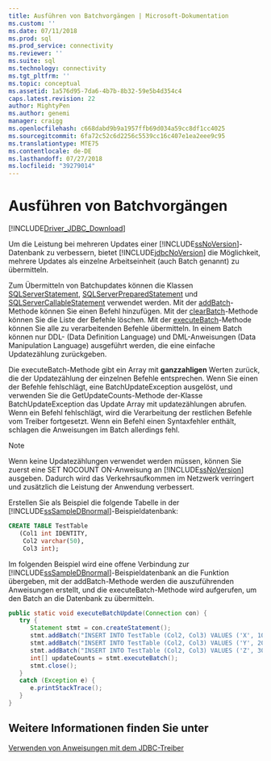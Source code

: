 ```yaml
---
title: Ausführen von Batchvorgängen | Microsoft-Dokumentation
ms.custom: ''
ms.date: 07/11/2018
ms.prod: sql
ms.prod_service: connectivity
ms.reviewer: ''
ms.suite: sql
ms.technology: connectivity
ms.tgt_pltfrm: ''
ms.topic: conceptual
ms.assetid: 1a576d95-7da6-4b7b-8b32-59e5b4d354c4
caps.latest.revision: 22
author: MightyPen
ms.author: genemi
manager: craigg
ms.openlocfilehash: c668dabd9b9a1957ffb69d034a59cc8df1cc4025
ms.sourcegitcommit: 6fa72c52c6d2256c5539cc16c407e1ea2eee9c95
ms.translationtype: MTE75
ms.contentlocale: de-DE
ms.lasthandoff: 07/27/2018
ms.locfileid: "39279014"
---
```

# <a name="performing-batch-operations"></a>Ausführen von Batchvorgängen
[!INCLUDE[Driver_JDBC_Download](../../includes/driver_jdbc_download.md)]

  Um die Leistung bei mehreren Updates einer [!INCLUDE[ssNoVersion](../../includes/ssnoversion_md.md)]-Datenbank zu verbessern, bietet [!INCLUDE[jdbcNoVersion](../../includes/jdbcnoversion_md.md)] die Möglichkeit, mehrere Updates als einzelne Arbeitseinheit (auch Batch genannt) zu übermitteln.  
  
 Zum Übermitteln von Batchupdates können die Klassen [SQLServerStatement](../../connect/jdbc/reference/sqlserverstatement-class.md), [SQLServerPreparedStatement](../../connect/jdbc/reference/sqlserverpreparedstatement-class.md) und [SQLServerCallableStatement](../../connect/jdbc/reference/sqlservercallablestatement-class.md) verwendet werden. Mit der [addBatch](../../connect/jdbc/reference/addbatch-method-sqlserverpreparedstatement.md)-Methode können Sie einen Befehl hinzufügen. Mit der [clearBatch](../../connect/jdbc/reference/clearbatch-method-sqlserverpreparedstatement.md)-Methode können Sie die Liste der Befehle löschen. Mit der [executeBatch](../../connect/jdbc/reference/executebatch-method-sqlserverstatement.md)-Methode können Sie alle zu verarbeitenden Befehle übermitteln. In einem Batch können nur DDL- (Data Definition Language) und DML-Anweisungen (Data Manipulation Language) ausgeführt werden, die eine einfache Updatezählung zurückgeben.  
  
 Die executeBatch-Methode gibt ein Array mit **ganzzahligen** Werten zurück, die der Updatezählung der einzelnen Befehle entsprechen. Wenn Sie einen der Befehle fehlschlägt, eine BatchUpdateException ausgelöst, und verwenden Sie die GetUpdateCounts-Methode der-Klasse BatchUpdateException das Update Array mit updatezählungen abrufen. Wenn ein Befehl fehlschlägt, wird die Verarbeitung der restlichen Befehle vom Treiber fortgesetzt. Wenn ein Befehl einen Syntaxfehler enthält, schlagen die Anweisungen im Batch allerdings fehl.  
  
> [!NOTE]  
>  Wenn keine Updatezählungen verwendet werden müssen, können Sie zuerst eine SET NOCOUNT ON-Anweisung an [!INCLUDE[ssNoVersion](../../includes/ssnoversion_md.md)] ausgeben. Dadurch wird das Verkehrsaufkommen im Netzwerk verringert und zusätzlich die Leistung der Anwendung verbessert.  
  
 Erstellen Sie als Beispiel die folgende Tabelle in der [!INCLUDE[ssSampleDBnormal](../../includes/sssampledbnormal_md.md)]-Beispieldatenbank:  
  
```sql
CREATE TABLE TestTable   
   (Col1 int IDENTITY,   
    Col2 varchar(50),   
    Col3 int);  
```  
  
 Im folgenden Beispiel wird eine offene Verbindung zur [!INCLUDE[ssSampleDBnormal](../../includes/sssampledbnormal_md.md)]-Beispieldatenbank an die Funktion übergeben, mit der addBatch-Methode werden die auszuführenden Anweisungen erstellt, und die executeBatch-Methode wird aufgerufen, um den Batch an die Datenbank zu übermitteln.  
  
```java
public static void executeBatchUpdate(Connection con) {  
   try {  
      Statement stmt = con.createStatement();  
      stmt.addBatch("INSERT INTO TestTable (Col2, Col3) VALUES ('X', 100)");  
      stmt.addBatch("INSERT INTO TestTable (Col2, Col3) VALUES ('Y', 200)");  
      stmt.addBatch("INSERT INTO TestTable (Col2, Col3) VALUES ('Z', 300)");  
      int[] updateCounts = stmt.executeBatch();  
      stmt.close();  
   }  
   catch (Exception e) {  
      e.printStackTrace();  
   }  
}  
```  
  
## <a name="see-also"></a>Weitere Informationen finden Sie unter  
 [Verwenden von Anweisungen mit dem JDBC-Treiber](../../connect/jdbc/using-statements-with-the-jdbc-driver.md)  
  
  
